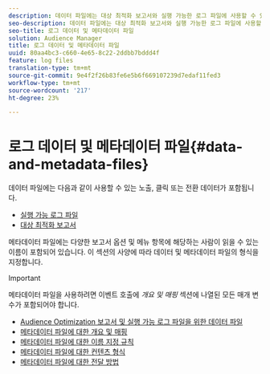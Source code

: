 ```yaml
---
description: 데이터 파일에는 대상 최적화 보고서와 실행 가능한 로그 파일에 사용할 수 있는 노출, 클릭 또는 전환 데이터가 포함됩니다. 메타데이터 파일에는 다양한 보고서 옵션 및 메뉴 항목에 해당하는 사람이 읽을 수 있는 이름이 포함되어 있습니다. 이 섹션의 사양에 따라 데이터 및 메타데이터 파일의 형식을 지정합니다.
seo-description: 데이터 파일에는 대상 최적화 보고서와 실행 가능한 로그 파일에 사용할 수 있는 노출, 클릭 또는 전환 데이터가 포함됩니다. 메타데이터 파일에는 다양한 보고서 옵션 및 메뉴 항목에 해당하는 사람이 읽을 수 있는 이름이 포함되어 있습니다. 이 섹션의 사양에 따라 데이터 및 메타데이터 파일의 형식을 지정합니다.
seo-title: 로그 데이터 및 메타데이터 파일
solution: Audience Manager
title: 로그 데이터 및 메타데이터 파일
uuid: 80aa4bc3-c660-4e65-8c22-2ddbb7bddd4f
feature: log files
translation-type: tm+mt
source-git-commit: 9e4f2f26b83fe6e5b6f669107239d7edaf11fed3
workflow-type: tm+mt
source-wordcount: '217'
ht-degree: 23%

---
```



# 로그 데이터 및 메타데이터 파일{#data-and-metadata-files}

데이터 파일에는 다음과 같이 사용할 수 있는 노출, 클릭 또는 전환 데이터가 포함됩니다.

* [실행 가능 로그 파일](/help/using/integration/media-data-integration/actionable-log-files.md)
* [대상 최적화 보고서](/help/using/reporting/audience-optimization-reports/audience-optimization-reports.md)

메타데이터 파일에는 다양한 보고서 옵션 및 메뉴 항목에 해당하는 사람이 읽을 수 있는 이름이 포함되어 있습니다. 이 섹션의 사양에 따라 데이터 및 메타데이터 파일의 형식을 지정합니다.

>[!IMPORTANT]
>
>메타데이터 파일을 사용하려면 이벤트 호출에 *개요 및 매핑* [](../../../reporting/audience-optimization-reports/metadata-files-intro/metadata-file-overview.md) 섹션에 나열된 모든 매개 변수가 포함되어야 합니다.

* [Audience Optimization 보고서 및 실행 가능 로그 파일을 위한 데이터 파일](/help/using/reporting/audience-optimization-reports/metadata-files-intro/datafiles-intro.md)
* [메타데이터 파일에 대한 개요 및 매핑](/help/using/reporting/audience-optimization-reports/metadata-files-intro/metadata-file-overview.md)
* [메타데이터 파일에 대한 이름 지정 규칙](/help/using/reporting/audience-optimization-reports/metadata-files-intro/metadata-file-names.md)
* [메타데이터 파일에 대한 컨텐츠 형식](/help/using/reporting/audience-optimization-reports/metadata-files-intro/metadata-file-contents.md)
* [메타데이터 파일에 대한 전달 방법](/help/using/reporting/audience-optimization-reports/metadata-files-intro/metadata-delivery-methods.md)
